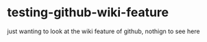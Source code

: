 # testing-github-wiki-feature

just wanting to look at the wiki feature of github, nothign to see here
